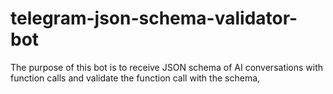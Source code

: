 # telegram-json-schema-validator-bot
The purpose of this bot is to receive JSON schema of AI conversations with function calls and validate the function call with the schema,
